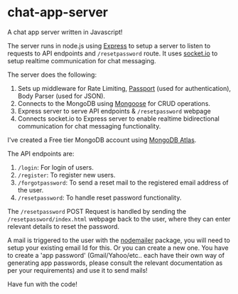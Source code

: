# chat-app-server

A chat app server written in Javascript!

The server runs in node.js using [Express](https://expressjs.com/) to setup a server to listen to requests to API endpoints and `/resetpassword` route. It uses [socket.io](https://socket.io/) to setup realtime communication for chat messaging.

The server does the following:
1. Sets up middleware for Rate Limiting, [Passport](http://www.passportjs.org/) (used for authentication), Body Parser (used for JSON).
2. Connects to the MongoDB using [Mongoose](https://mongoosejs.com/docs/guide.html) for CRUD operations.
3. Express server to serve API endpoints & `/resetpassword` webpage
4. Connects socket.io to Express server to enable realtime bidirectional communication for chat messaging functionality.

I've created a Free tier MongoDB account using [MongoDB Atlas](https://www.mongodb.com/cloud/atlas).

The API endpoints are:
1. `/login`: For login of users.
2. `/register`: To register new users.
3. `/forgotpassword`: To send a reset mail to the registered email address of the user.
4. `/resetpassword`: To handle reset password functionality.

The `/resetpassword` POST Request is handled by sending the `/resetpassword/index.html` webpage back to the user, where they can enter relevant details to reset the password.

A mail is triggered to the user with the [nodemailer](https://nodemailer.com/usage/) package, you will need to setup your existing email Id for this. Or you can create a new one. You have to create a 'app password' (Gmail/Yahoo/etc.. each have their own way of generating app passwords, please consult the relevant documentation as per your requirements) and use it to send mails!

Have fun with the code!
